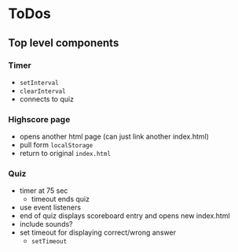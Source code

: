 # ToDos

## Top level components

### Timer

- `setInterval`
- `clearInterval`
- connects to quiz

### Highscore page

- opens another html page (can just link another index.html)
- pull form `localStorage`
- return to original `index.html`

### Quiz

- timer at 75 sec
  - timeout ends quiz
- use event listeners
- end of quiz displays scoreboard entry and opens new index.html
- include sounds?
- set timeout for displaying correct/wrong answer
  - `setTimeout`
